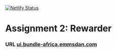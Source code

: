 [![Netlify Status](https://api.netlify.com/api/v1/badges/883d4d3f-e61f-4e48-a166-dcfa3e168795/deploy-status)](https://app.netlify.com/sites/bundle-africa/deploys)

# Assignment 2: Rewarder

### URL [ui.bundle-africa.emmsdan.com](ui.bundle-africa.emmsdan.com)
